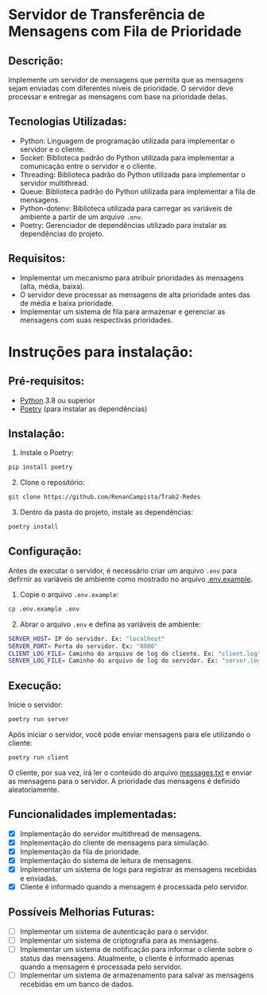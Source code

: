 # Servidor de Transferência de Mensagens com Fila de Prioridade

## Descrição:
Implemente um servidor de mensagens que permita que as mensagens sejam enviadas com diferentes níveis de prioridade. O servidor deve processar e entregar as mensagens com base na prioridade delas.

## Tecnologias Utilizadas:
- Python: Linguagem de programação utilizada para implementar o servidor e o cliente.
- Socket: Biblioteca padrão do Python utilizada para implementar a comunicação entre o servidor e o cliente.
- Threading: Biblioteca padrão do Python utilizada para implementar o servidor multithread.
- Queue: Biblioteca padrão do Python utilizada para implementar a fila de mensagens.
- Python-dotenv: Biblioteca utilizada para carregar as variáveis de ambiente a partir de um arquivo `.env`.
- Poetry: Gerenciador de dependências utilizado para instalar as dependências do projeto.


## Requisitos:
- Implementar um mecanismo para atribuir prioridades às mensagens (alta, média, baixa).
- O servidor deve processar as mensagens de alta prioridade antes das de média e baixa prioridade.
- Implementar um sistema de fila para armazenar e gerenciar as mensagens com suas respectivas prioridades.


# Instruções para instalação:
## Pré-requisitos:
- [Python](https://www.python.org/) 3.8 ou superior
- [Poetry](https://python-poetry.org/) (para instalar as dependências)

## Instalação:
1. Instale o Poetry:
```bash
pip install poetry
```

2. Clone o repositório:
```bash
git clone https://github.com/RenanCampista/Trab2-Redes
```

3. Dentro da pasta do projeto, instale as dependências:
```bash
poetry install
```

## Configuração:
Antes de executar o servidor, é necessário criar um arquivo `.env` para defirnir as variáveis de ambiente como mostrado no arquivo [.env.example](.env.example).

1. Copie o arquivo `.env.example`:
```bash
cp .env.example .env
```

2. Abrar o arquivo `.env` e defina as variáveis de ambiente:
```bash
SERVER_HOST= IP do servidor. Ex: "localhost"
SERVER_PORT= Porta do servidor. Ex: "8080"
CLIENT_LOG_FILE= Caminho do arquivo de log do cliente. Ex: "client.log"
SERVER_LOG_FILE= Caminho do arquivo de log do servidor. Ex: "server.log"
```

## Execução:
Inicie o servidor:
```bash
poetry run server
```

Após iniciar o servidor, você pode enviar mensagens para ele utilizando o cliente:
```bash
poetry run client
```

O cliente, por sua vez, irá ler o conteúdo do arquivo [messages.txt](messages.txt) e enviar as mensagens para o servidor. A prioridade das mensagens é definido aleatoriamente.


## Funcionalidades implementadas:
- [x] Implementação do servidor multithread de mensagens.
- [x] Implementação do cliente de mensagens para simulação.
- [x] Implementação da fila de prioridade.
- [x] Implementação do sistema de leitura de mensagens.
- [x] Implementar um sistema de logs para registrar as mensagens recebidas e enviadas.
- [x] Cliente é informado quando a mensagem é processada pelo servidor.

## Possíveis Melhorias Futuras:
- [ ] Implementar um sistema de autenticação para o servidor.
- [ ] Implementar um sistema de criptografia para as mensagens.
- [ ] Implementar um sistema de notificação para informar o cliente sobre o status das mensagens. Atualmente, o cliente é informado apenas quando a mensagem é processada pelo servidor.
- [ ] Implementar um sistema de armazenamento para salvar as mensagens recebidas em um banco de dados.
